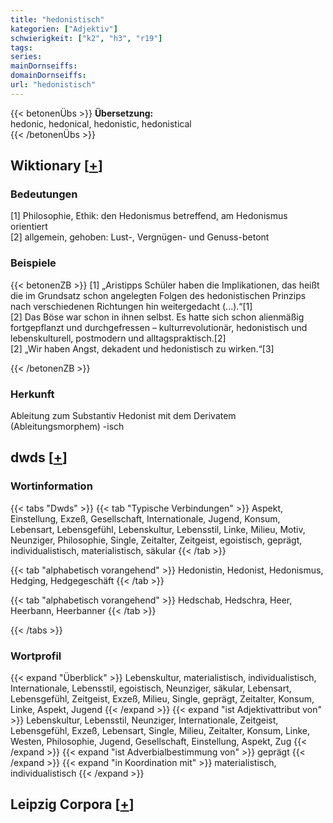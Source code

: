 ```yaml
---
title: "hedonistisch"
kategorien: ["Adjektiv"]
schwierigkeit: ["k2", "h3", "r19"]
tags:
series:
mainDornseiffs:
domainDornseiffs:
url: "hedonistisch"
---
```


{{< betonenÜbs >}}
**Übersetzung:**  
hedonic, hedonical, hedonistic, hedonistical  
{{< /betonenÜbs >}}

## Wiktionary [[+](https://de.wiktionary.org/wiki/hedonistisch)]

### Bedeutungen
[1] Philosophie, Ethik: den Hedonismus betreffend, am Hedonismus orientiert  
[2] allgemein, gehoben: Lust-, Vergnügen- und Genuss-betont  

### Beispiele
{{< betonenZB >}}
[1] „Aristipps Schüler haben die Implikationen, das heißt die im Grundsatz schon angelegten Folgen des hedonistischen Prinzips nach verschiedenen Richtungen hin weitergedacht (...).“[1]  
[2] Das Böse war schon in ihnen selbst. Es hatte sich schon alienmäßig fortgepflanzt und durchgefressen – kulturrevolutionär, hedonistisch und lebenskulturell, postmodern und alltagspraktisch.[2]  
[2] „Wir haben Angst, dekadent und hedonistisch zu wirken.“[3]  

{{< /betonenZB >}}
### Herkunft
Ableitung zum Substantiv Hedonist mit dem Derivatem (Ableitungsmorphem) -isch  



## dwds [[+](https://www.dwds.de/wb/hedonistisch)]

### Wortinformation
{{< tabs "Dwds" >}}
{{< tab "Typische Verbindungen" >}}
Aspekt, Einstellung, Exzeß, Gesellschaft, Internationale, Jugend, Konsum, Lebensart, Lebensgefühl, Lebenskultur, Lebensstil, Linke, Milieu, Motiv, Neunziger, Philosophie, Single, Zeitalter, Zeitgeist, egoistisch, geprägt, individualistisch, materialistisch, säkular
{{< /tab >}}

{{< tab "alphabetisch vorangehend" >}}
Hedonistin, Hedonist, Hedonismus, Hedging, Hedgegeschäft
{{< /tab >}}

{{< tab "alphabetisch vorangehend" >}}
Hedschab, Hedschra, Heer, Heerbann, Heerbanner
{{< /tab >}}

{{< /tabs >}}

### Wortprofil
{{< expand "Überblick" >}} Lebenskultur, materialistisch, individualistisch, Internationale, Lebensstil, egoistisch, Neunziger, säkular, Lebensart, Lebensgefühl, Zeitgeist, Exzeß, Milieu, Single, geprägt, Zeitalter, Konsum, Linke, Aspekt, Jugend {{< /expand >}}
{{< expand "ist Adjektivattribut von" >}} Lebenskultur, Lebensstil, Neunziger, Internationale, Zeitgeist, Lebensgefühl, Exzeß, Lebensart, Single, Milieu, Zeitalter, Konsum, Linke, Westen, Philosophie, Jugend, Gesellschaft, Einstellung, Aspekt, Zug {{< /expand >}}
{{< expand "ist Adverbialbestimmung von" >}} geprägt {{< /expand >}}
{{< expand "in Koordination mit" >}} materialistisch, individualistisch {{< /expand >}}

## Leipzig Corpora [[+](https://corpora.uni-leipzig.de/en/res?word=hedonistisch&corpusId=deu_newscrawl-public_2018)]

